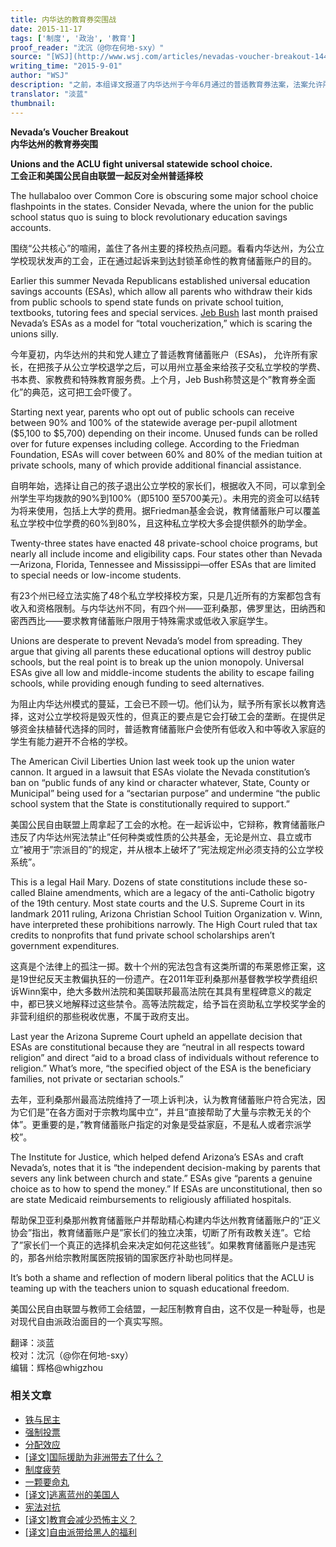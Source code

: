 ```yaml
---
title: 内华达的教育券突围战
date: 2015-11-17
tags: ['制度', '政治', '教育']
proof_reader: "沈沉（@你在何地-sxy）"
source: "[WSJ](http://www.wsj.com/articles/nevadas-voucher-breakout-1441150012)"
writing_time: "2015-9-01"
author: "WSJ"
description: "之前，本组译文报道了内华达州于今年6月通过的普适教育券法案，法案允许所有家长在让孩子从公立学校退学之后，可以用州立基金给孩子交私立学校的学费、书本费、家教费和特殊教育服务费，明年起法案就要生效了，然而自由派正不遗余力的将其扼杀于摇篮……"
translator: "淡蓝"
thumbnail:
---
```


**Nevada’s Voucher Breakout**  
**内华达州的教育券突围**

**Unions and the ACLU fight universal statewide school choice.**  
**工会正和美国公民自由联盟一起反对全州普适择校**

The hullabaloo over Common Core is obscuring some major school choice flashpoints in the states. Consider Nevada, where the union for the public school status quo is suing to block revolutionary education savings accounts.

围绕“公共核心”的喧闹，盖住了各州主要的择校热点问题。看看内华达州，为公立学校现状发声的工会，正在通过起诉来到达封锁革命性的教育储蓄账户的目的。

Earlier this summer Nevada Republicans established universal education savings accounts (ESAs), which allow all parents who withdraw their kids from public schools to spend state funds on private school tuition, textbooks, tutoring fees and special services. [Jeb Bush](http://topics.wsj.com/person/B/Jeb-Bush/8217) last month praised Nevada’s ESAs as a model for “total voucherization,” which is scaring the unions silly.

今年夏初，内华达州的共和党人建立了普适教育储蓄账户（ESAs)， 允许所有家长，在把孩子从公立学校退学之后，可以用州立基金来给孩子交私立学校的学费、书本费、家教费和特殊教育服务费。上个月，Jeb Bush称赞这是个”教育券全面化”的典范，这可把工会吓傻了。

Starting next year, parents who opt out of public schools can receive between 90% and 100% of the statewide average per-pupil allotment ($5,100 to $5,700) depending on their income. Unused funds can be rolled over for future expenses including college. According to the Friedman Foundation, ESAs will cover between 60% and 80% of the median tuition at private schools, many of which provide additional financial assistance.

自明年始，选择让自己的孩子退出公立学校的家长们，根据收入不同，可以拿到全州学生平均拨款的90%到100%（即5100 至5700美元）。未用完的资金可以结转为将来使用，包括上大学的费用。据Friedman基金会说，教育储蓄账户可以覆盖私立学校中位学费的60%到80%，且这种私立学校大多会提供额外的助学金。

Twenty-three states have enacted 48 private-school choice programs, but nearly all include income and eligibility caps. Four states other than Nevada—Arizona, Florida, Tennessee and Mississippi—offer ESAs that are limited to special needs or low-income students.

有23个州已经立法实施了48个私立学校择校方案，只是几近所有的方案都包含有收入和资格限制。与内华达州不同，有四个州——亚利桑那，佛罗里达，田纳西和密西西比——要求教育储蓄账户限用于特殊需求或低收入家庭学生。

Unions are desperate to prevent Nevada’s model from spreading. They argue that giving all parents these educational options will destroy public schools, but the real point is to break up the union monopoly. Universal ESAs give all low and middle-income students the ability to escape failing schools, while providing enough funding to seed alternatives.

为阻止内华达州模式的蔓延，工会已不顾一切。他们认为，赋予所有家长以教育选择，这对公立学校将是毁灭性的，但真正的要点是它会打破工会的垄断。在提供足够资金扶植替代选择的同时，普适教育储蓄账户会使所有低收入和中等收入家庭的学生有能力避开不合格的学校。

The American Civil Liberties Union last week took up the union water cannon. It argued in a lawsuit that ESAs violate the Nevada constitution’s ban on “public funds of any kind or character whatever, State, County or Municipal” being used for a “sectarian purpose” and undermine “the public school system that the State is constitutionally required to support.”

美国公民自由联盟上周拿起了工会的水枪。在一起诉讼中，它辩称，教育储蓄账户违反了内华达州宪法禁止”任何种类或性质的公共基金，无论是州立、县立或市立”被用于”宗派目的”的规定，并从根本上破坏了”宪法规定州必须支持的公立学校系统”。

This is a legal Hail Mary. Dozens of state constitutions include these so-called Blaine amendments, which are a legacy of the anti-Catholic bigotry of the 19th century. Most state courts and the U.S. Supreme Court in its landmark 2011 ruling, Arizona Christian School Tuition Organization v. Winn, have interpreted these prohibitions narrowly. The High Court ruled that tax credits to nonprofits that fund private school scholarships aren’t government expenditures.

这真是个法律上的孤注一掷。数十个州的宪法包含有这类所谓的布莱恩修正案，这是19世纪反天主教偏执狂的一份遗产。在2011年亚利桑那州基督教学校学费组织诉Winn案中，绝大多数州法院和美国联邦最高法院在其具有里程碑意义的裁定中，都已狭义地解释过这些禁令。高等法院裁定，给予旨在资助私立学校奖学金的非营利组织的那些税收优惠，不属于政府支出。

Last year the Arizona Supreme Court upheld an appellate decision that ESAs are constitutional because they are “neutral in all respects toward religion” and direct “aid to a broad class of individuals without reference to religion.” What’s more, “the specified object of the ESA is the beneficiary families, not private or sectarian schools.”

去年，亚利桑那州最高法院维持了一项上诉判决，认为教育储蓄账户符合宪法，因为它们是”在各方面对于宗教均属中立”，并且“直接帮助了大量与宗教无关的个体”。更重要的是，”教育储蓄账户指定的对象是受益家庭，不是私人或者宗派学校”。

The Institute for Justice, which helped defend Arizona’s ESAs and craft Nevada’s, notes that it is “the independent decision-making by parents that severs any link between church and state.” ESAs give “parents a genuine choice as to how to spend the money.” If ESAs are unconstitutional, then so are state Medicaid reimbursements to religiously affiliated hospitals.

帮助保卫亚利桑那州教育储蓄账户并帮助精心构建内华达州教育储蓄账户的“正义协会”指出，教育储蓄账户是”家长们的独立决策，切断了所有政教关连”。它给了”家长们一个真正的选择机会来决定如何花这些钱”。如果教育储蓄账户是违宪的，那各州给宗教附属医院报销的国家医疗补助也同样是。

It’s both a shame and reflection of modern liberal politics that the ACLU is teaming up with the teachers union to squash educational freedom.

美国公民自由联盟与教师工会结盟，一起压制教育自由，这不仅是一种耻辱，也是对现代自由派政治面目的一个真实写照。


翻译：淡蓝  
校对：沈沉（@你在何地-sxy）  
编辑：辉格@whigzhou


### 相关文章

* [铁与民主](https://headsalon.org/archives/7815.html "铁与民主")
* [强制投票](https://headsalon.org/archives/7799.html "强制投票")
* [分配效应](https://headsalon.org/archives/7675.html "分配效应")
* [[译文]国际援助为非洲带去了什么？](https://headsalon.org/archives/7518.html "[译文]国际援助为非洲带去了什么？")
* [制度疲劳](https://headsalon.org/archives/7617.html "制度疲劳")
* [一颗要命丸](https://headsalon.org/archives/7316.html "一颗要命丸")
* [[译文]逃离蓝州的美国人](https://headsalon.org/archives/6957.html "[译文]逃离蓝州的美国人")
* [宪法对抗](https://headsalon.org/archives/7148.html "宪法对抗")
* [[译文]教育会减少恐怖主义？](https://headsalon.org/archives/6728.html "[译文]教育会减少恐怖主义？")
* [[译文]自由派带给黑人的福利](https://headsalon.org/archives/6539.html "[译文]自由派带给黑人的福利")
